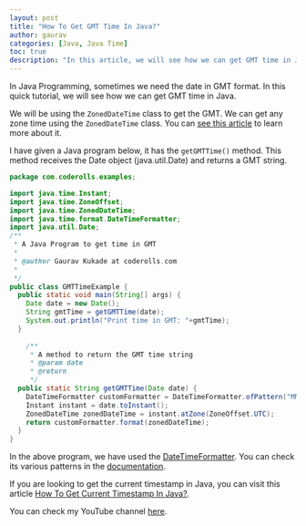 ```yaml
---
layout: post
title: "How To Get GMT Time In Java?"
author: gaurav
categories: [Java, Java Time]
toc: true
description: "In this article, we will see how we can get GMT time in Java."
---
```


In Java Programming, sometimes we need the date in GMT format. In this quick tutorial, we will see how we can get GMT time in Java.

We will be using the `ZonedDateTime` class to get the GMT. We can get any zone time using the `ZonedDateTime` class. You can <a target="_blank" href="https://coderolls.com/get-current-date-time-in-java/">see this article</a> to learn more about it.

I have given a Java program below, it has the `getGMTTime()` method. This method receives the Date object (java.util.Date) and returns a GMT string.

```java
package com.coderolls.examples;

import java.time.Instant;
import java.time.ZoneOffset;
import java.time.ZonedDateTime;
import java.time.format.DateTimeFormatter;
import java.util.Date;
/**
 * A Java Program to get time in GMT
 * 
 * @author Gaurav Kukade at coderolls.com
 *
 */
public class GMTTimeExample {
  public static void main(String[] args) {
    Date date = new Date();
    String gmtTime = getGMTTime(date);
    System.out.println("Print time in GMT: "+gmtTime);
  }
	
	/**
	 * A method to return the GMT time string
	 * @param date
	 * @return
	 */
  public static String getGMTTime(Date date) {
    DateTimeFormatter customFormatter = DateTimeFormatter.ofPattern("MM/dd/yyyy HH:mm:ss O");
    Instant instant = date.toInstant();
    ZonedDateTime zonedDateTime = instant.atZone(ZoneOffset.UTC);
    return customFormatter.format(zonedDateTime);
  }
}
```

In the above program, we have used the <a target="_blank" href="https://docs.oracle.com/javase/8/docs/api/java/time/format/DateTimeFormatter.html">DateTimeFormatter</a>. You can check its various patterns in the <a target="_blank" href="https://docs.oracle.com/javase/8/docs/api/java/time/format/DateTimeFormatter.html">documentation</a>.

If you are looking to get the current timestamp in Java, you can visit this article <a target="_blank" href="https://coderolls.com/how-to-get-current-timestamps-in-java/">How To Get Current Timestamp In Java?</a>.

You can check my YouTube channel [here](https://www.youtube.com/channel/UCl31HHUdQbSHOQfc9L-wo3w).

